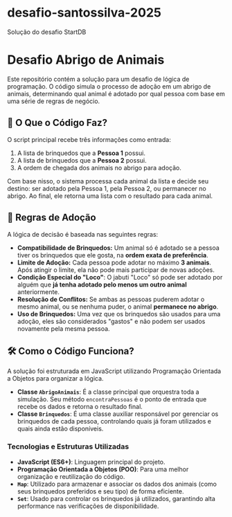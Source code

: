 # desafio-santossilva-2025
Solução do desafio StartDB

# Desafio Abrigo de Animais

Este repositório contém a solução para um desafio de lógica de programação. O código simula o processo de adoção em um abrigo de animais, determinando qual animal é adotado por qual pessoa com base em uma série de regras de negócio.

## 🚀 O Que o Código Faz?

O script principal recebe três informações como entrada:
1.  A lista de brinquedos que a **Pessoa 1** possui.
2.  A lista de brinquedos que a **Pessoa 2** possui.
3.  A ordem de chegada dos animais no abrigo para adoção.

Com base nisso, o sistema processa cada animal da lista e decide seu destino: ser adotado pela Pessoa 1, pela Pessoa 2, ou permanecer no abrigo. Ao final, ele retorna uma lista com o resultado para cada animal.

## 📜 Regras de Adoção

A lógica de decisão é baseada nas seguintes regras:

-   **Compatibilidade de Brinquedos:** Um animal só é adotado se a pessoa tiver os brinquedos que ele gosta, na **ordem exata de preferência**.
-   **Limite de Adoção:** Cada pessoa pode adotar no máximo **3 animais**. Após atingir o limite, ela não pode mais participar de novas adoções.
-   **Condição Especial do "Loco"**: O jabuti "Loco" só pode ser adotado por alguém que **já tenha adotado pelo menos um outro animal** anteriormente.
-   **Resolução de Conflitos:** Se ambas as pessoas puderem adotar o mesmo animal, ou se nenhuma puder, o animal **permanece no abrigo**.
-   **Uso de Brinquedos:** Uma vez que os brinquedos são usados para uma adoção, eles são considerados "gastos" e não podem ser usados novamente pela mesma pessoa.

## 🛠️ Como o Código Funciona?

A solução foi estruturada em JavaScript utilizando Programação Orientada a Objetos para organizar a lógica.

-   **Classe `AbrigoAnimais`**: É a classe principal que orquestra toda a simulação. Seu método `encontraPessoas` é o ponto de entrada que recebe os dados e retorna o resultado final.
-   **Classe `Brinquedos`**: É uma classe auxiliar responsável por gerenciar os brinquedos de cada pessoa, controlando quais já foram utilizados e quais ainda estão disponíveis.

### Tecnologias e Estruturas Utilizadas

-   **JavaScript (ES6+)**: Linguagem principal do projeto.
-   **Programação Orientada a Objetos (POO)**: Para uma melhor organização e reutilização do código.
-   **`Map`**: Utilizado para armazenar e associar os dados dos animais (como seus brinquedos preferidos e seu tipo) de forma eficiente.
-   **`Set`**: Usado para controlar os brinquedos já utilizados, garantindo alta performance nas verificações de disponibilidade.

